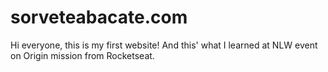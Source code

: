 # sorveteabacate.com
Hi everyone, this is my first website!
And this' what I learned at NLW event on Origin mission from Rocketseat.